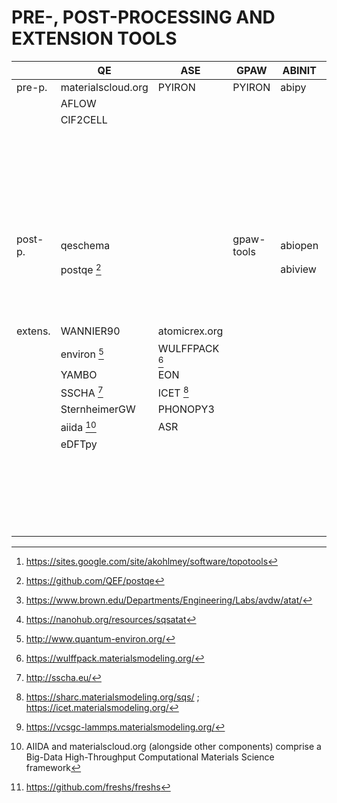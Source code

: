 
# PRE-, POST-PROCESSING AND EXTENSION TOOLS

|       |QE                |ASE           |GPAW        |ABINIT |LAMMPS         |
|-------|------------------|--------------|------------|-------|---------------|
|pre-p. |materialscloud.org|PYIRON        |PYIRON      |abipy  |atomsk         |
|       |AFLOW             |              |            |       |emc            |
|       |CIF2CELL          |              |            |       |PACKMOL        |
|       |                  |              |            |       |Pizza.py       |
|       |                  |              |            |       |moltemplate.org|
|       |                  |              |            |       |TOPOTOOLS [^1] |
|       |                  |              |            |       |MolTwister     |
|       |                  |              |            |       |GB             |
|       |                  |              |            |       |DIST           |
|       |                  |              |            |       |               |
|post-p.|qeschema          |              |gpaw-tools  |abiopen|TRAVIS         |
|       |postqe [^2]       |              |            |abiview|LOOS           |
|       |                  |              |            |       |FREUD          |
|       |                  |              |            |       |PyLAT          |               |
|       |                  |              |            |       |               |
|       |                  |              |            |       |               |
|       |                  |              |            |       |               |
|extens.|WANNIER90         |atomicrex.org |            |       |ATAT [^3][^4]  |
|       |environ [^5]      |WULFFPACK [^6]|            |       |P4             |
|       |YAMBO             |EON           |            |       |pymatnest      |
|       |SSCHA [^7]        |ICET [^8]     |            |       |vcsgc [^9]     |
|       |SternheimerGW     |PHONOPY3      |            |       |TAMMBER        |
|       |aiida [^10]       |ASR           |            |       |PyEMMA         |
|       |eDFTpy            |              |            |       |DISCOTRESS     |
|       |                  |              |            |       |PyGT           |
|       |                  |              |            |       |BLaSa          |
|       |                  |              |            |       |SPORTRAN       |
|       |                  |              |            |       |PYIRON         |
|       |                  |              |            |       |FRESHS [^11]   |

[^1]: https://sites.google.com/site/akohlmey/software/topotools
[^2]: https://github.com/QEF/postqe
[^3]: https://www.brown.edu/Departments/Engineering/Labs/avdw/atat/
[^4]: https://nanohub.org/resources/sqsatat
[^5]: http://www.quantum-environ.org/ 
[^6]: https://wulffpack.materialsmodeling.org/ 
[^7]: http://sscha.eu/
[^8]: https://sharc.materialsmodeling.org/sqs/ ; https://icet.materialsmodeling.org/
[^9]: https://vcsgc-lammps.materialsmodeling.org/
[^10]: AIIDA and materialscloud.org (alongside other components) comprise a Big-Data High-Throughput Computational Materials Science framework
[^11]: https://github.com/freshs/freshs
